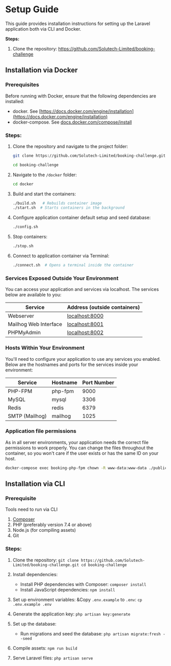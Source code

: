 # Setup Guide

This guide provides installation instructions for setting up the Laravel application both via CLI and Docker.

**Steps:**

1. Clone the repository: [https://github.com/Solutech-Limited/booking-challenge
   ](https://github.com/Solutech-Limited/booking-challenge)

## Installation via Docker

### Prerequisites

Before running with Docker, ensure that the following dependencies are installed:

- docker. See [https://docs.docker.com/engine/installation](https://docs.docker.com/engine/installation)
- docker-compose. See [docs.docker.com/compose/install](https://docs.docker.com/compose/install/)

### Steps:

1. Clone the repository and navigate to the project folder:
    ```bash
    git clone https://github.com/Solutech-Limited/booking-challenge.git
   
    cd booking-challenge
    ```

2. Navigate to the `/docker` folder:
    ```bash
    cd docker
    ```
3. Build and start the containers:
    ```bash
    ./build.sh   # Rebuilds container image
    ./start.sh  # Starts containers in the background
    ```

4. Configure application container default setup and seed database:
   ```bash
   ./config.sh
   ```
5. Stop containers:
    ```bash
    ./stop.sh
    ```
6. Connect to application container via Terminal:
    ```bash
    ./connect.sh  # Opens a terminal inside the container
    ```

### Services Exposed Outside Your Environment

You can access your application and services via localhost. The services below are available to you:

| Service               | Address (outside containers)            |
|-----------------------|-----------------------------------------|
| Webserver             | [localhost:8000](http://localhost:8000) |
| Mailhog Web Interface | [localhost:8001](http://localhost:8001) |
| PHPMyAdmin            | [localhost:8002](http://localhost:8002) |

### Hosts Within Your Environment

You'll need to configure your application to use any services you enabled. Below are the hostnames and ports for the
services inside your environment:

| Service        | Hostname | Port Number |
|----------------|----------|-------------|
| PHP-FPM        | php-fpm  | 9000        |
| MySQL          | mysql    | 3306        |
| Redis          | redis    | 6379        |
| SMTP (Mailhog) | mailhog  | 1025        |

### Application file permissions #

As in all server environments, your application needs the correct file permissions to work properly. You can change the
files throughout the container, so you won't care if the user exists or has the same ID on your host.

```bash
docker-compose exec booking-php-fpm chown -R www-data:www-data ./public
```

## Installation via CLI

### Prerequisite

Tools need to run via CLI

1. [Composer](https://getcomposer.org/download/)
2. PHP (preferably version 7.4 or above)
3. Node.js (for compiling assets)
4. Git

### Steps:

1. Clone the repository:
   `git clone https://github.com/Solutech-Limited/booking-challenge.git
   cd booking-challenge`

2. Install dependencies:
    * Install PHP dependencies with Composer:
      `composer install`
    * Install JavaScript dependencies:
      `npm install`
3. Set up environment variables:
   &Copy `.env.example` to `.env`:
   `cp .env.example .env`
4. Generate the application key:
   `php artisan key:generate`
5. Set up the database:
    * Run migrations and seed the database:
      `php artisan migrate:fresh --seed`
6. Compile assets:
   `npm run build`
7. Serve Laravel files:
   `php artisan serve`
